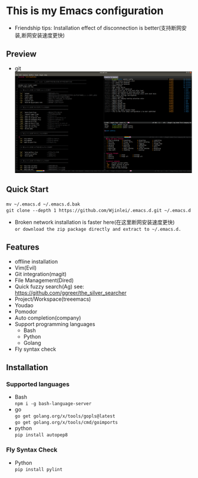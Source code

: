 # This is my Emacs configuration
- Friendship tips: Installation effect of disconnection is better(支持断网安装,断网安装速度更快)
## Preview
- git
![preview](preview/git.png)
## Quick Start
`mv ~/.emacs.d ~/.emacs.d.bak`<br/>
`git clone --depth 1 https://github.com/Wjinlei/.emacs.d.git ~/.emacs.d`<br/>
- Broken network installation is faster here(在这里断网安装速度更快)<br/>
`or download the zip package directly and extract to ~/.emacs.d.`

## Features
- offline installation
- Vim(Evil)
- Git integration(magit)
- File Management(Dired)
- Quick fuzzy search(Ag)
  see: https://github.com/ggreer/the_silver_searcher
- Project/Workspace(treeemacs)
- Youdao
- Pomodor
- Auto completion(company)
- Support programming languages
  - Bash
  - Python
  - Golang
- Fly syntax check
## Installation
### Supported languages
- Bash<br/>
`npm i -g bash-language-server`
- go<br/>
`go get golang.org/x/tools/gopls@latest`<br/>
`go get golang.org/x/tools/cmd/goimports`<br/>
- python<br/>
`pip install autopep8`

### Fly Syntax Check
- Python<br/>
`pip install pylint`
